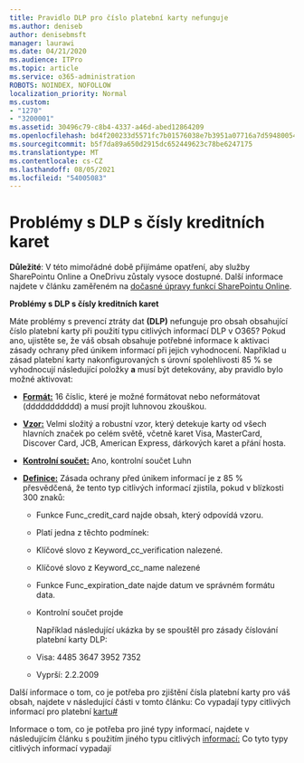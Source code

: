 ```yaml
---
title: Pravidlo DLP pro číslo platební karty nefunguje
ms.author: deniseb
author: denisebmsft
manager: laurawi
ms.date: 04/21/2020
ms.audience: ITPro
ms.topic: article
ms.service: o365-administration
ROBOTS: NOINDEX, NOFOLLOW
localization_priority: Normal
ms.custom:
- "1270"
- "3200001"
ms.assetid: 30496c79-c8b4-4337-a46d-abed12864209
ms.openlocfilehash: bd4f200233d5571fc7b01576038e7b3951a07716a7d5948005418d2896291ee5
ms.sourcegitcommit: b5f7da89a650d2915dc652449623c78be6247175
ms.translationtype: MT
ms.contentlocale: cs-CZ
ms.lasthandoff: 08/05/2021
ms.locfileid: "54005083"
---
```

# <a name="dlp-issues-with-credit-card-numbers"></a>Problémy s DLP s čísly kreditních karet

**Důležité**: V této mimořádné době přijímáme opatření, aby služby SharePointu Online a OneDrivu zůstaly vysoce dostupné. Další informace najdete v článku zaměřeném na [dočasné úpravy funkcí SharePointu Online](https://aka.ms/ODSPAdjustments).

**Problémy s DLP s čísly kreditních karet**

Máte problémy s prevencí ztráty dat **(DLP)**  nefunguje pro obsah obsahující číslo platební karty při použití typu citlivých informací DLP v O365? Pokud ano, ujistěte se, že váš obsah obsahuje potřebné informace k aktivaci zásady ochrany před únikem informací při jejich vyhodnocení. Například u zásad platební karty nakonfigurovaných s úrovní spolehlivosti 85 % se vyhodnocují následující položky **a** musí být detekovány, aby pravidlo bylo možné aktivovat:
  
- **[Formát:](https://docs.microsoft.com/microsoft-365/compliance/sensitive-information-type-entity-definitions#format-19)** 16 číslic, které je možné formátovat nebo neformátovat (ddddddddddd) a musí projít luhnovou zkouškou.

- **[Vzor:](https://docs.microsoft.com/microsoft-365/compliance/sensitive-information-type-entity-definitions#pattern-19)** Velmi složitý a robustní vzor, který detekuje karty od všech hlavních značek po celém světě, včetně karet Visa, MasterCard, Discover Card, JCB, American Express, dárkových karet a přání hosta.

- **[Kontrolní součet:](https://docs.microsoft.com/microsoft-365/compliance/sensitive-information-type-entity-definitions#checksum-19)** Ano, kontrolní součet Luhn

- **[Definice:](https://docs.microsoft.com/microsoft-365/compliance/sensitive-information-type-entity-definitions#definition-19)** Zásada ochrany před únikem informací je z 85 % přesvědčená, že tento typ citlivých informací zjistila, pokud v blízkosti 300 znaků:

  - Funkce Func_credit_card najde obsah, který odpovídá vzoru.

  - Platí jedna z těchto podmínek:

  - Klíčové slovo z Keyword_cc_verification nalezené.

  - Klíčové slovo z Keyword_cc_name nalezené

  - Funkce Func_expiration_date najde datum ve správném formátu data.

  - Kontrolní součet projde

    Například následující ukázka by se spouštěl pro zásady číslování platební karty DLP:

  - Visa: 4485 3647 3952 7352
  
  - Vyprší: 2.2.2009

Další informace o tom,  co je potřeba pro zjištění čísla platební karty pro váš obsah, najdete v následující části v tomto článku: Co vypadají typy citlivých informací pro platební [kartu#](https://docs.microsoft.com/microsoft-365/compliance/sensitive-information-type-entity-definitions#credit-card-number)
  
Informace o tom, co je potřeba pro jiné typy informací, najdete v následujícím článku s použitím jiného typu citlivých [informací:](https://docs.microsoft.com/microsoft-365/compliance/sensitive-information-type-entity-definitions) Co tyto typy citlivých informací vypadají
  